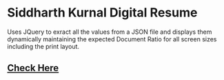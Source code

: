 # Siddharth Kurnal Digital Resume
Uses JQuery to exract all the values from a JSON file and displays them dynamically maintaining the expected Document Ratio for all screen sizes including the print layout.

## [Check Here](https://resumesiddharth.netlify.app/)
